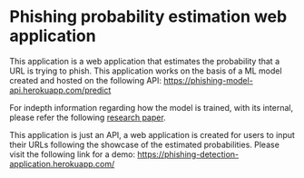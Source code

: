 # Phishing probability estimation web application 

This application is a web application that estimates the probability that a URL is trying to phish. This application works on the basis of a ML model created and hosted
on the following API: https://phishing-model-api.herokuapp.com/predict

For indepth information regarding how the model is trained, with its internal, please refer the following [research paper](https://www.ijser.org/onlineResearchPaperViewer.aspx?Estimating_the_Phishing_Non_phishing_Probability_of_a_URL_using_a_Tree_based_Ensemble_Model.pdf).

This application is just an API, a web application is created for users to input their URLs following the showcase of the estimated probabilities. Please visit the following
link for a demo: https://phishing-detection-application.herokuapp.com/

